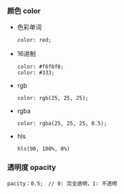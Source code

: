 ### 颜色 color
- 色彩单词
  ```
  color: red;
  ```
- 16进制
  ```
  color: #f6f6f6;
  color: #333;
  ```
- rgb
  ```
  color: rgb(25, 25, 25);
  ```
- rgba
  ```
  color: rgba(25, 25, 25, 0.5);
  ```
- hls
  ```
  hls(90, 100%, 0%)
  ```

### 透明度 opacity
```
pacity：0.5;　// 0: 完全透明，1: 不透明
```